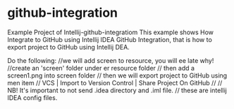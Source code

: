 # github-integration
Example Project of Intellij-github-integratiom
This example shows How Integrate to GitHub using Intellij IDEA GitHub Integration,
that is how to export project to GitHub using Intellij DEA.

Do the following: 
//we will add screen to resource, you will ee late why!
//create an 'screen' folder under er resource folder
// then add a screen1.png into screen folder
// then we will export project to GitHub using men  item
// VCS | Import to Version Control | Share Project On GitHub
//
// NB! It's important to not send .idea directory and .iml file.
// these are intellij IDEA config files.
